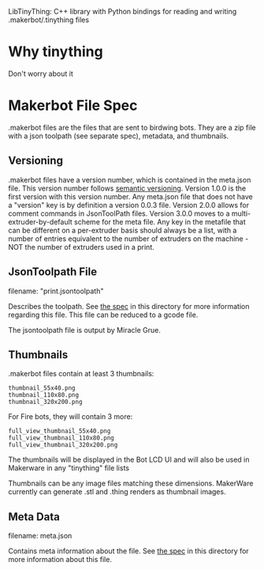 LibTinyThing: C++ library with Python bindings for reading and writing .makerbot/.tinything files

# Why tinything
Don't worry about it

# Makerbot File Spec
.makerbot files are the files that are sent to birdwing bots. They are a zip file with a json toolpath (see separate spec), metadata, and thumbnails.

## Versioning
.makerbot files have a version number, which is contained in the meta.json file. This version number follows [semantic versioning](http://semver.org/).
Version 1.0.0 is the first version with this version number. Any meta.json file that does not have a "version" key is by definition a version 0.0.3 file.
Version 2.0.0 allows for comment commands in JsonToolPath files.
Version 3.0.0 moves to a multi-extruder-by-default scheme for the meta file. Any key in the metafile that can be different on a per-extruder basis should always be a list, with a number of entries equivalent to the number of extruders on the machine - NOT the number of extruders used in a print.

## JsonToolpath File
filename: "print.jsontoolpath"

Describes the toolpath. See [the spec](jsontoolpath.md) in this directory for more information regarding this file.  This file can be reduced to a gcode file.

The jsontoolpath file is output by Miracle Grue.

## Thumbnails
.makerbot files contain at least 3 thumbnails:

    thumbnail_55x40.png
    thumbnail_110x80.png
    thumbnail_320x200.png

For Fire bots, they will contain 3 more:

    full_view_thumbnail_55x40.png
    full_view_thumbnail_110x80.png
    full_view_thumbnail_320x200.png

The thumbnails will be displayed in the Bot LCD UI and will also be used in Makerware in any "tinything" file lists

Thumbnails can be any image files matching these dimensions. MakerWare currently can generate .stl and .thing renders as thumbnail images.

## Meta Data
filename: meta.json

Contains meta information about the file. See [the spec](metafile.md) in this directory for more information about this file.

